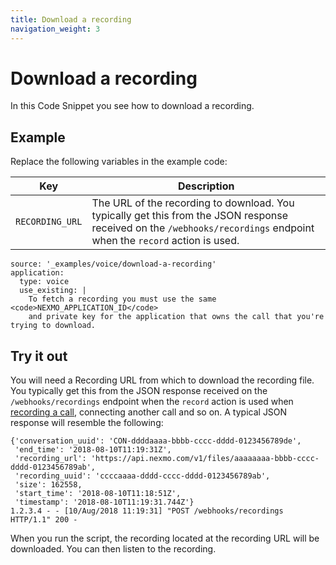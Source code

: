 ```yaml
---
title: Download a recording
navigation_weight: 3
---
```


# Download a recording

In this Code Snippet you see how to download a recording.

## Example

Replace the following variables in the example code:

Key |	Description
-- | --
`RECORDING_URL` |	The URL of the recording to download. You typically get this from the JSON response received on the `/webhooks/recordings` endpoint when the `record` action is used.

```code_snippets
source: '_examples/voice/download-a-recording'
application:
  type: voice
  use_existing: |
    To fetch a recording you must use the same <code>NEXMO_APPLICATION_ID</code>
    and private key for the application that owns the call that you're trying to download.
```

## Try it out

You will need a Recording URL from which to download the recording file. You typically get this from the JSON response received on the `/webhooks/recordings` endpoint when the `record` action is used when [recording a call](/voice/voice-api/code-snippets/record-a-call), connecting another call and so on. A typical JSON response will resemble the following:

```
{'conversation_uuid': 'CON-ddddaaaa-bbbb-cccc-dddd-0123456789de',
 'end_time': '2018-08-10T11:19:31Z',
 'recording_url': 'https://api.nexmo.com/v1/files/aaaaaaaa-bbbb-cccc-dddd-0123456789ab',
 'recording_uuid': 'ccccaaaa-dddd-cccc-dddd-0123456789ab',
 'size': 162558,
 'start_time': '2018-08-10T11:18:51Z',
 'timestamp': '2018-08-10T11:19:31.744Z'}
1.2.3.4 - - [10/Aug/2018 11:19:31] "POST /webhooks/recordings HTTP/1.1" 200 -
```

When you run the script, the recording located at the recording URL will
be downloaded. You can then listen to the recording.
